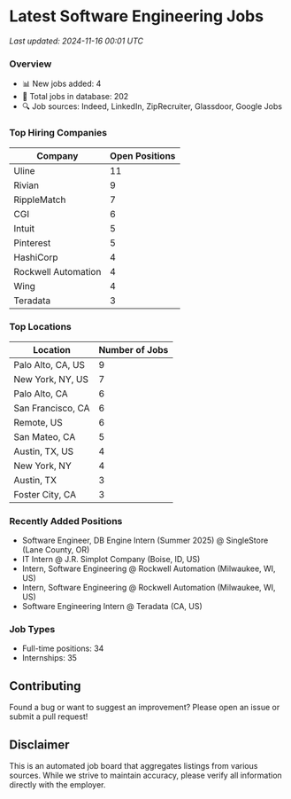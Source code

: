 # Latest Software Engineering Jobs
*Last updated: 2024-11-16 00:01 UTC*

### Overview
- 📊 New jobs added: 4
- 💼 Total jobs in database: 202
- 🔍 Job sources: Indeed, LinkedIn, ZipRecruiter, Glassdoor, Google Jobs

### Top Hiring Companies
| Company | Open Positions |
|---------|---------------|
| Uline | 11 |
| Rivian | 9 |
| RippleMatch | 7 |
| CGI | 6 |
| Intuit | 5 |
| Pinterest | 5 |
| HashiCorp | 4 |
| Rockwell Automation | 4 |
| Wing | 4 |
| Teradata | 3 |

### Top Locations
| Location | Number of Jobs |
|----------|---------------|
| Palo Alto, CA, US | 9 |
| New York, NY, US | 7 |
| Palo Alto, CA | 6 |
| San Francisco, CA | 6 |
| Remote, US | 6 |
| San Mateo, CA | 5 |
| Austin, TX, US | 4 |
| New York, NY | 4 |
| Austin, TX | 3 |
| Foster City, CA | 3 |

### Recently Added Positions
- Software Engineer, DB Engine Intern (Summer 2025) @ SingleStore (Lane County, OR)
- IT Intern @ J.R. Simplot Company (Boise, ID, US)
- Intern, Software Engineering @ Rockwell Automation (Milwaukee, WI, US)
- Intern, Software Engineering @ Rockwell Automation (Milwaukee, WI, US)
- Software Engineering Intern @ Teradata (CA, US)

### Job Types
- Full-time positions: 34
- Internships: 35

## Contributing
Found a bug or want to suggest an improvement? Please open an issue or submit a pull request!

## Disclaimer
This is an automated job board that aggregates listings from various sources. While we strive to maintain accuracy, 
please verify all information directly with the employer.
